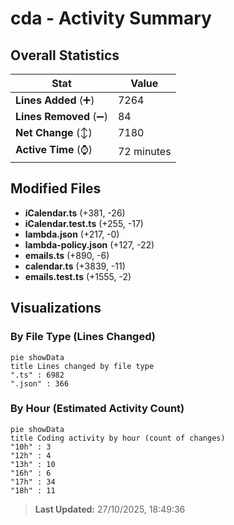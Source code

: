 # cda - Activity Summary 

## Overall Statistics

| Stat                   | Value                                                             |
| ---------------------- | ----------------------------------------------------------------- |
| **Lines Added** (➕)   | 7264                                          |
| **Lines Removed** (➖) | 84                                        |
| **Net Change** (↕)    | 7180                |
| **Active Time** (⌚)   | 72 minutes |


## Modified Files
- **iCalendar.ts** (+381, -26)
- **iCalendar.test.ts** (+255, -17)
- **lambda.json** (+217, -0)
- **lambda-policy.json** (+127, -22)
- **emails.ts** (+890, -6)
- **calendar.ts** (+3839, -11)
- **emails.test.ts** (+1555, -2)

## Visualizations

### By File Type (Lines Changed)

```mermaid
pie showData
title Lines changed by file type
".ts" : 6982
".json" : 366
```

### By Hour (Estimated Activity Count)

```mermaid
pie showData
title Coding activity by hour (count of changes)
"10h" : 3
"12h" : 4
"13h" : 10
"16h" : 6
"17h" : 34
"18h" : 11
```


> **Last Updated:** 27/10/2025, 18:49:36
